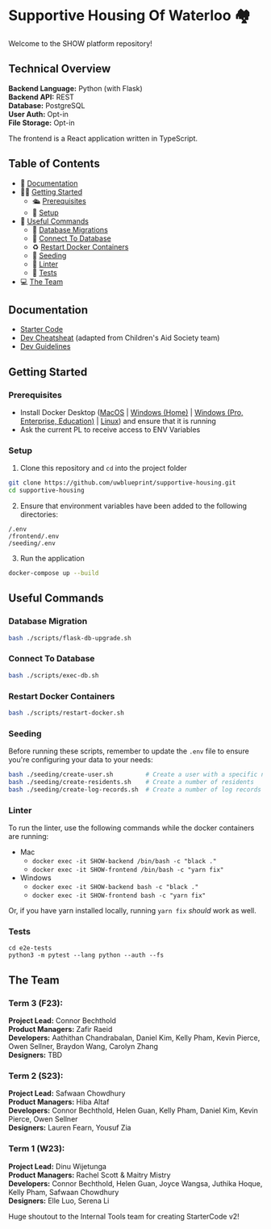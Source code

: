 # Supportive Housing Of Waterloo 🏘️
Welcome to the SHOW platform repository!

## Technical Overview
**Backend Language:** Python (with Flask)<br>
**Backend API:** REST<br>
**Database:** PostgreSQL<br>
**User Auth:** Opt-in<br>
**File Storage:** Opt-in<br>

The frontend is a React application written in TypeScript.

## Table of Contents
* 📝 [Documentation](#documentation)
* 👨‍💻 [Getting Started](#getting-started)
  * 🛳️ [Prerequisites](#prerequisites)
  * 🔨 [Setup](#setup)
* 🧰 [Useful Commands](#useful-commands)
  * 🚙 [Database Migrations](#database-migration)
  * 🔌 [Connect To Database](#connect-to-database)
  * ♻️ [Restart Docker Containers](#restart-docker-containers)
  * 🌱 [Seeding](#seeding)
  * 👕 [Linter](#linter)
  * 🧪 [Tests](#tests)     
* 💻 [The Team](#the-team)

## Documentation

- [Starter Code](https://uwblueprint.github.io/starter-code-v2)
- [Dev Cheatsheat](https://www.notion.so/uwblueprintexecs/Dev-Cheat-Sheet-from-CAS-65c53ce229ca4e91aa3abfe2079ac383) (adapted from Children's Aid Society team)
- [Dev Guidelines](https://www.notion.so/uwblueprintexecs/Dev-Guidelines-9ebd726d5b244e2094c54e10afc7303a)

## Getting Started

### Prerequisites
- Install Docker Desktop ([MacOS](https://docs.docker.com/desktop/install/mac-install/) | [Windows (Home)](https://docs.docker.com/desktop/install/windows-install/) | [Windows (Pro, Enterprise, Education)](https://docs.docker.com/desktop/install/windows-install/) | [Linux](https://docs.docker.com/engine/install/#server)) and ensure that it is running
- Ask the current PL to receive access to ENV Variables

### Setup
1. Clone this repository and `cd` into the project folder
```bash
git clone https://github.com/uwblueprint/supportive-housing.git
cd supportive-housing
```

2. Ensure that environment variables have been added to the following directories:
```
/.env
/frontend/.env
/seeding/.env
```

3. Run the application
```bash
docker-compose up --build
```

## Useful Commands

### Database Migration
```bash
bash ./scripts/flask-db-upgrade.sh
```

### Connect To Database 
```bash
bash ./scripts/exec-db.sh
```

### Restart Docker Containers
```bash
bash ./scripts/restart-docker.sh
```

### Seeding
Before running these scripts, remember to update the `.env` file to ensure you're configuring your data to your needs:
```bash
bash ./seeding/create-user.sh         # Create a user with a specific name and role
bash ./seeding/create-residents.sh    # Create a number of residents
bash ./seeding/create-log-records.sh  # Create a number of log records
```

### Linter 
To run the linter, use the following commands while the docker containers are running:
- Mac
  - `docker exec -it SHOW-backend /bin/bash -c "black ."`
  - `docker exec -it SHOW-frontend /bin/bash -c "yarn fix"`
- Windows
  - `docker exec -it SHOW-backend bash -c "black ."`
  - `docker exec -it SHOW-frontend bash -c "yarn fix"`

Or, if you have yarn installed locally, running `yarn fix` *should* work as well.

### Tests
```
cd e2e-tests
python3 -m pytest --lang python --auth --fs
```
## The Team
### Term 3 (F23):
**Project Lead:** Connor Bechthold<br>
**Product Managers:** Zafir Raeid<br>
**Developers:** Aathithan Chandrabalan, Daniel Kim, Kelly Pham, Kevin Pierce, Owen Sellner, Braydon Wang, Carolyn Zhang<br>
**Designers:** TBD<br>

### Term 2 (S23):
**Project Lead:** Safwaan Chowdhury<br>
**Product Managers:** Hiba Altaf<br>
**Developers:** Connor Bechthold, Helen Guan, Kelly Pham, Daniel Kim, Kevin Pierce, Owen Sellner<br>
**Designers:** Lauren Fearn, Yousuf Zia<br>

### Term 1 (W23):
**Project Lead:** Dinu Wijetunga<br>
**Product Managers:** Rachel Scott & Maitry Mistry<br>
**Developers:** Connor Bechthold, Helen Guan, Joyce Wangsa, Juthika Hoque, Kelly Pham, Safwaan Chowdhury<br>
**Designers:** Elle Luo, Serena Li<br>

Huge shoutout to the Internal Tools team for creating StarterCode v2!<br>
